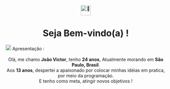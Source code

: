 <!---
CodedBytes/CodedBytes is a ✨ special ✨ repository because its `README.md` (this file) appears on your GitHub profile.
You can click the Preview link to take a look at your changes.
--->
<div align="center">
  <picture>
    <source srcset="https://fonts.gstatic.com/s/e/notoemoji/latest/1f339/512.webp" type="image/webp">
    <img src="https://fonts.gstatic.com/s/e/notoemoji/latest/1f339/512.gif" alt="🌹" width="32" height="32">
  </picture><h1>Seja Bem-vindo(a) !</h1>
  
  
</div>
<picture>
  <source srcset="https://fonts.gstatic.com/s/e/notoemoji/latest/1f44b_1f3fb/512.webp" type="image/webp">
  <img src="https://fonts.gstatic.com/s/e/notoemoji/latest/1f44b_1f3fb/512.gif" alt="👋" width="18" height="18">
</picture> Apresentação :

<div align="center">
  <br>
  Olá, me chamo <b>João Victor</b>, tenho <b>24 anos</b>, Atualmente morando em <b>São Paulo, Brasil</b>.<br>
  Aos <b>13 anos</b>, despertei a apaixonado por colocar minhas idéias em pratica, por meio da programação.<br>
  E tenho como meta, atingir novos objetivos !
</div>

##
